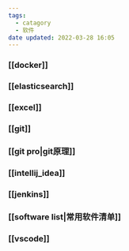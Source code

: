 ```yaml
---
tags:
  - catagory
  - 软件
date updated: 2022-03-28 16:05
---
```


### [[docker]]

### [[elasticsearch]]

### [[excel]]

### [[git]]

### [[git pro|git原理]]

### [[intellij_idea]]
### [[jenkins]]

### [[software list|常用软件清单]]

### [[vscode]]
